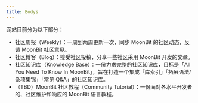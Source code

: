 ```yaml
---
title: Bodys
---
```


网站目前分为以下部分：

- 社区周报（Weekly）：一周到两周更新一次，同步 MoonBit 的社区动态，反馈 MoonBit 社区意见。
- 社区博客（Blog）：接受社区投稿，分享一些社区采用 MoonBit 开发的文章。
- 社区知识库（Knowledge Base）：一份力求完整的社区知识库，目标是「All You Need To Know In MoonBit」，旨在打造一个集成「库索引」「拓展语法/杂项集锦」「常见 Q&A」的社区知识库。
- （TBD）MoonBit 社区教程（Community Tutorial）：一份面对各水平开发者的、社区维护和响应的 MoonBit 语言教程。
